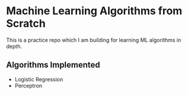# Machine Learning Algorithms from Scratch

This is a practice repo which I am building for learning ML
algorithms in depth.

## Algorithms Implemented
- Logistic Regression
- Perceptron
